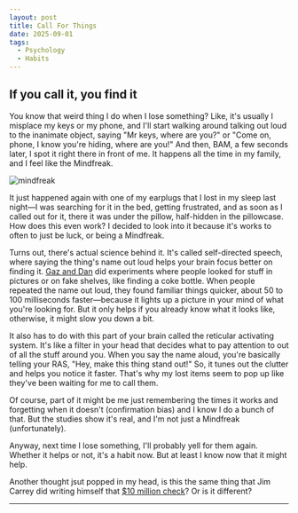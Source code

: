 ```yaml
---
layout: post
title: Call For Things
date: 2025-09-01
tags:
  - Psychology
  - Habits
---
```

<html lang="en">
<head>
    <meta charset="UTF-8">
    <meta name="viewport" content="width=device-width, initial-scale=1.0">
    <title>Call it!</title>
    <link rel="stylesheet" href="override.css">
</head>
<body>
    <article>
        <h1>If you call it, you find it</h1>
        <p>You know that weird thing I do when I lose something? Like, it's usually I misplace my keys or my phone, and I'll start walking around talking out loud to the inanimate object, saying "Mr keys, where are you?" or "Come on, phone, I know you're hiding, where are you!" And then, BAM, a few seconds later, I spot it right there in front of me. It happens all the time in my family, and I feel like the Mindfreak.</p>
        <p><img src="https://i.ytimg.com/vi/fw5vm8Yayqc/hqdefault.jpg" alt="mindfreak"></p>
        <p>It just happened again with one of my earplugs that I lost in my sleep last night—I was searching for it in the bed, getting frustrated, and as soon as I called out for it, there it was under the pillow, half-hidden in the pillowcase. How does this even work? I decided to look into it because it's works to often to just be luck, or being a Mindfreak.</p>
        <p>Turns out, there's actual science behind it. It's called self-directed speech, where saying the thing's name out loud helps your brain focus better on finding it. <a href="https://pubmed.ncbi.nlm.nih.gov/22489646/">Gaz and Dan</a> did experiments where people looked for stuff in pictures or on fake shelves, like finding a coke bottle. When people repeated the name out loud, they found familiar things quicker, about 50 to 100 milliseconds faster—because it lights up a picture in your mind of what you're looking for. But it only helps if you already know what it looks like, otherwise, it might slow you down a bit.</p>
        <p>It also has to do with this part of your brain called the reticular activating system. It's like a filter in your head that decides what to pay attention to out of all the stuff around you. When you say the name aloud, you're basically telling your RAS, "Hey, make this thing stand out!" So, it tunes out the clutter and helps you notice it faster. That's why my lost items seem to pop up like they've been waiting for me to call them.</p>
        <p>Of course, part of it might be me just remembering the times it works and forgetting when it doesn't (confirmation bias) and I know I do a bunch of that. But the studies show it's real, and I'm not just a Mindfreak (unfortunately).</p>
        <p>Anyway, next time I lose something, I'll probably yell for them again. Whether it helps or not, it's a habit now. But at least I know now that it might help.</p>
        <p>Another thought jsut popped in my head, is this the same thing that Jim Carrey did writing himself that <a href="https://youtu.be/P_Wovx6tRnY?si=RI8trX1uRqPGqjXl">$10 million check</a>? Or is it different?</p>
        <hr>
    </article>
</body>
</html>